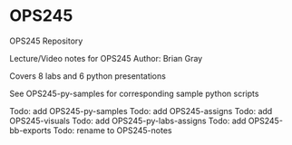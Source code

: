 # OPS245
OPS245 Repository

Lecture/Video notes for OPS245 
Author: Brian Gray

Covers 8 labs and 6 python presentations

See OPS245-py-samples for corresponding sample python scripts

Todo: add OPS245-py-samples
Todo: add OPS245-assigns
Todo: add OPS245-visuals
Todo: add OPS245-py-labs-assigns
Todo: add OPS245-bb-exports
Todo: rename to OPS245-notes
